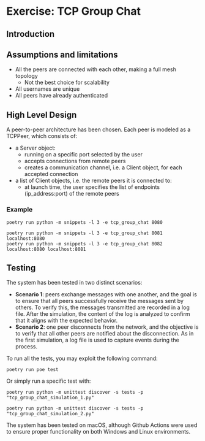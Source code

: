 # Exercise: TCP Group Chat

## Introduction

## Assumptions and limitations
- All the peers are connected with each other, making a full mesh topology
    - Not the best choice for scalability
- All usernames are unique
- All peers have already authenticated

## High Level Design
A peer-to-peer architecture has been chosen. Each peer is modeled as a TCPPeer, which consists of:
- a Server object: 
    - running on a specific port selected by the user
    - accepts connections from remote peers
    - creates a communication channel, i.e. a Client object, for each accepted connection
- a list of Client objects, i.e. the remote peers it is connected to: 
    - at launch time, the user specifies the list of endpoints (ip_address:port) of the remote peers

### Example
```
poetry run python -m snippets -l 3 -e tcp_group_chat 8080

poetry run python -m snippets -l 3 -e tcp_group_chat 8081 localhost:8080
poetry run python -m snippets -l 3 -e tcp_group_chat 8082 localhost:8080 localhost:8081
```

## Testing
The system has been tested in two distinct scenarios:
- **Scenario 1**: peers exchange messages with one another, and the goal is to ensure that all peers successfully receive the messages sent by others. 
To verify this, the messages transmitted are recorded in a log file. After the simulation, the content of the log is analyzed to confirm that it aligns with the expected behavior.
- **Scenario 2**: one peer disconnects from the network, and the objective is to verify that all other peers are notified about the disconnection. 
As in the first simulation, a log file is used to capture events during the process.

To run all the tests, you may exploit the following command:

```
poetry run poe test
```

Or simply run a specific test with:

```
poetry run python -m unittest discover -s tests -p "tcp_group_chat_simulation_1.py"

poetry run python -m unittest discover -s tests -p "tcp_group_chat_simulation_2.py"
```

The system has been tested on macOS, although Github Actions were used to ensure proper functionality on both Windows and Linux environments. 